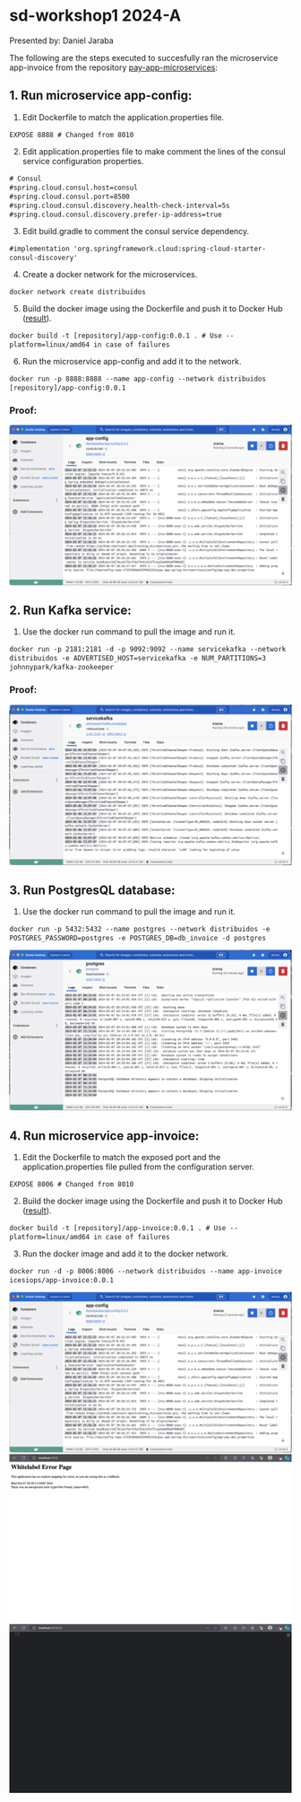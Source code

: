 # sd-workshop1 2024-A
Presented by: Daniel Jaraba

The following are the steps executed to succesfully ran the microservice app-invoice from the repository [pay-app-microservices](https://github.com/icesi-ops/training_microservices/blob/master/pay-app-spring-microservices):

## 1. Run microservice app-config:
  1. Edit Dockerfile to match the application.properties file.
  ```
  EXPOSE 8888 # Changed from 8010
  ```
  2. Edit application.properties file to make comment the lines of the consul service configuration properties.
  ```
  # Consul
  #spring.cloud.consul.host=consul
  #spring.cloud.consul.port=8500
  #spring.cloud.consul.discovery.health-check-interval=5s
  #spring.cloud.consul.discovery.prefer-ip-address=true
  ```
  3. Edit build.gradle to comment the consul service dependency.
  ```
  #implementation 'org.springframework.cloud:spring-cloud-starter-consul-discovery'
  ```
  4. Create a docker network for the microservices.
  ```
  docker network create distribuidos
  ```
  5. Build the docker image using the Dockerfile and push it to Docker Hub ([result](https://hub.docker.com/repository/docker/danieljaraba/app-config/general)).
  ```
  docker build -t [repository]/app-config:0.0.1 . # Use --platform=linux/amd64 in case of failures
  ```
  6. Run the microservice app-config and add it to the network.
  ```
  docker run -p 8888:8888 --name app-config --network distribuidos [repository]/app-config:0.0.1
  ```
  ### Proof:
  ![app-config](./assets/app-config.png)


## 2. Run Kafka service:
  1. Use the docker run command to pull the image and run it.
  ```
  docker run -p 2181:2181 -d -p 9092:9092 --name servicekafka --network distribuidos -e ADVERTISED_HOST=servicekafka -e NUM_PARTITIONS=3 johnnypark/kafka-zookeeper
  ```
  ### Proof:
  ![kafka](./assets/kafka.png)


## 3. Run PostgresQL database:
  1. Use the docker run command to pull the image and run it.
  ```
  docker run -p 5432:5432 --name postgres --network distribuidos -e POSTGRES_PASSWORD=postgres -e POSTGRES_DB=db_invoice -d postgres
  ```
  ![postgres](./assets/postgres.png)


## 4. Run microservice app-invoice:
  1. Edit the Dockerfile to match the exposed port and the application.properties file pulled from the configuration server.
  ```
  EXPOSE 8006 # Changed from 8010
  ```
  2. Build the docker image using the Dockerfile and push it to Docker Hub ([result](https://hub.docker.com/repository/docker/danieljaraba/app-invoice/general)).
  ```
  docker build -t [repository]/app-invoice:0.0.1 . # Use --platform=linux/amd64 in case of failures
  ```
  3. Run the docker image and add it to the docker  network.
  ```
  docker run -d -p 8006:8006 --network distribuidos --name app-invoice icesiops/app-invoice:0.0.1
  ```
  ![app-invoice](./assets/app-config.png)
  ![app-invoice get at /](./assets/app-invoice-index.png)
  ![app-invoice get at /all](./assets/app-invoice-all.png)
